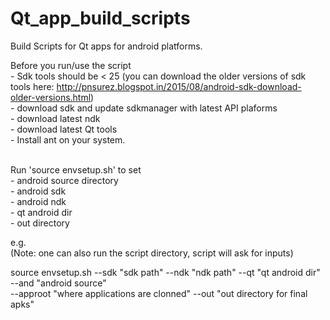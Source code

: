 # Qt_app_build_scripts
Build Scripts for Qt apps for android platforms.

Before you run/use the script<br />
    - Sdk tools should be < 25 (you can download the older versions of sdk tools here: http://pnsurez.blogspot.in/2015/08/android-sdk-download-older-versions.html) <br />
    - download sdk and update sdkmanager with latest API plaforms<br />
    - download latest ndk<br />
    - download latest Qt tools<br />
    - Install ant on your system.<br />
<br />

Run 'source envsetup.sh' to set<br />
    - android source directory<br />
    - android sdk<br />
    - android ndk<br />
    - qt android dir<br />
    - out directory<br />

e.g.<br />
(Note: one can also run the script directory, script will ask for inputs)<br />

source envsetup.sh --sdk "sdk path" --ndk "ndk path" --qt "qt android dir" --and "android source" \
                    --approot "where applications are clonned" --out "out directory for final apks"
